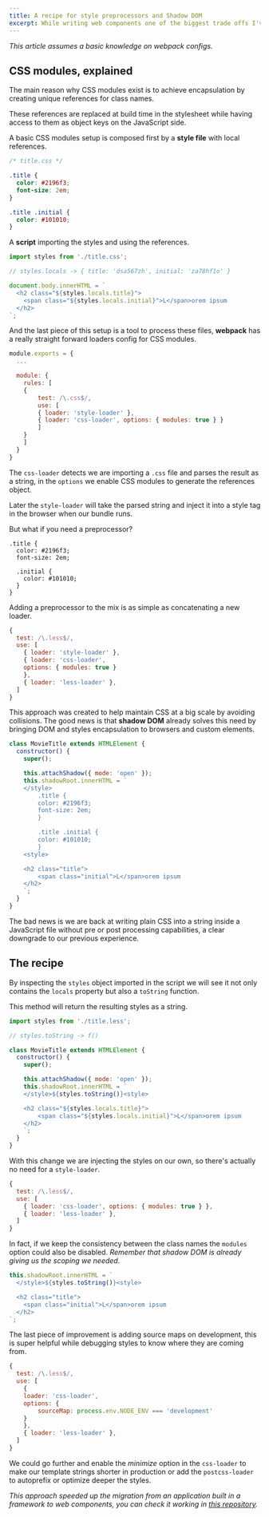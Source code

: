 ```yaml
---
title: A recipe for style preprocessors and Shadow DOM
excerpt: While writing web components one of the biggest trade offs I've encountered was giving away the experience brought by CSS modules.
---
```


_This article assumes a basic knowledge on webpack configs._

## CSS modules, explained

The main reason why CSS modules exist is to achieve encapsulation by creating unique references for class names.

These references are replaced at build time in the stylesheet while having access to them as object keys on the JavaScript side.

A basic CSS modules setup is composed first by a **style file** with local references.

```css
/* title.css */

.title {
  color: #2196f3;
  font-size: 2em;
}

.title .initial {
  color: #101010;
}
```

A **script** importing the styles and using the references.

```js
import styles from './title.css';

// styles.locals -> { title: 'dsa567zh', initial: 'za78hf1o' }

document.body.innerHTML = `
  <h2 class="${styles.locals.title}">
	<span class="${styles.locals.initial}">L</span>orem ipsum
  </h2>
`;
```

And the last piece of this setup is a tool to process these files, **webpack** has a really straight forward loaders config for CSS modules.

```js
module.exports = {
  ...

  module: {
	rules: [
  	{
    	test: /\.css$/,
    	use: [
      	{ loader: 'style-loader' },
      	{ loader: 'css-loader', options: { modules: true } }
    	]
  	}
	]
  }
}
```

The `css-loader` detects we are importing a `.css` file and parses the result as a string, in the `options` we enable CSS modules to generate the references object.

Later the `style-loader` will take the parsed string and inject it into a style tag in the browser when our bundle runs.

But what if you need a preprocessor?

```less
.title {
  color: #2196f3;
  font-size: 2em;

  .initial {
    color: #101010;
  }
}
```

Adding a preprocessor to the mix is as simple as concatenating a new loader.

```js
{
  test: /\.less$/,
  use: [
	{ loader: 'style-loader' },
	{ loader: 'css-loader',
  	options: { modules: true }
	},
	{ loader: 'less-loader' },
  ]
}
```

This approach was created to help maintain CSS at a big scale by avoiding collisions. The good news is that **shadow DOM** already solves this need by bringing DOM and styles encapsulation to browsers and custom elements.

```js
class MovieTitle extends HTMLElement {
  constructor() {
    super();

    this.attachShadow({ mode: 'open' });
    this.shadowRoot.innerHTML = `
  	</style>
    	.title {
      	color: #2196f3;
      	font-size: 2em;
    	}

    	.title .initial {
      	color: #101010;
    	}
  	<style>

  	<h2 class="title">
    	<span class="initial">L</span>orem ipsum
  	</h2>
	`;
  }
}
```

The bad news is we are back at writing plain CSS into a string inside a JavaScript file without pre or post processing capabilities, a clear downgrade to our previous experience.

## The recipe

By inspecting the `styles` object imported in the script we will see it not only contains the `locals` property but also a `toString` function.

This method will return the resulting styles as a string.

```js
import styles from './title.less';

// styles.toString -> f()

class MovieTitle extends HTMLElement {
  constructor() {
    super();

    this.attachShadow({ mode: 'open' });
    this.shadowRoot.innerHTML = `
  	</style>${styles.toString()}<style>

  	<h2 class="${styles.locals.title}">
    	<span class="${styles.locals.initial}">L</span>orem ipsum
  	</h2>
	`;
  }
}
```

With this change we are injecting the styles on our own, so there's actually no need for a `style-loader`.

```js
{
  test: /\.less$/,
  use: [
	{ loader: 'css-loader', options: { modules: true } },
	{ loader: 'less-loader' },
  ]
}
```

In fact, if we keep the consistency between the class names the `modules` option could also be disabled. _Remember that shadow DOM is already giving us the scoping we needed._

```js
this.shadowRoot.innerHTML = `
  </style>${styles.toString()}<style>

  <h2 class="title">
	<span class="initial">L</span>orem ipsum
  </h2>
`;
```

The last piece of improvement is adding source maps on development, this is super helpful while debugging styles to know where they are coming from.

```js
{
  test: /\.less$/,
  use: [
	{
  	loader: 'css-loader',
  	options: {
    	sourceMap: process.env.NODE_ENV === 'development'
  	}
	},
	{ loader: 'less-loader' },
  ]
}
```

We could go further and enable the _minimize_ option in the `css-loader` to make our template strings shorter in production or add the `postcss-loader` to autoprefix or optimize deeper the styles.

_This approach speeded up the migration from an application built in a framework to web components, you can check it working in [this repository](//github.com/jeremenichelli/movies-web-components)._
